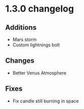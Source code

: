 # 1.3.0 changelog

## Additions
- Mars storm
- Custom lightnings bolt

## Changes
- Better Venus Atmosphere

## Fixes
- Fix candle still burning in space
